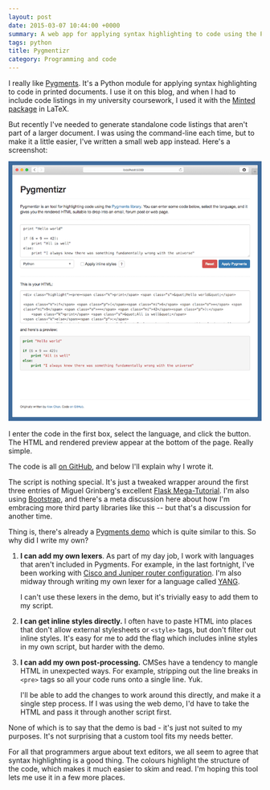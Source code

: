 ```yaml
---
layout: post
date: 2015-03-07 10:44:00 +0000
summary: A web app for applying syntax highlighting to code using the Pygments library.
tags: python
title: Pygmentizr
category: Programming and code
---
```


I really like [Pygments][pyg]. It's a Python module for applying syntax highlighting to code in printed documents. I use it on this blog, and when I had to include code listings in my university coursework, I used it with the [Minted package][mint] in LaTeX.

But recently I've needed to generate standalone code listings that aren't part of a larger document. I was using the command-line each time, but to make it a little easier, I've written a small web app instead. Here's a screenshot:

![](/images/2015/pygmentizr.png)

I enter the code in the first box, select the language, and click the button. The HTML and rendered preview appear at the bottom of the page. Really simple.

The code is all [on GitHub][git], and below I'll explain why I wrote it.

<!-- summary -->

The script is nothing special. It's just a tweaked wrapper around the first three entries of Miguel Grinberg's excellent [Flask Mega-Tutorial][flask]. I'm also using [Bootstrap][boot], and there's a meta discussion here about how I'm embracing more third party libraries like this -- but that's a discussion for another time.

Thing is, there's already a [Pygments demo][demo] which is quite similar to this. So why did I write my own?

1.  **I can add my own lexers**. As part of my day job, I work with languages that aren't included in Pygments. For example, in the last fortnight, I've been working with [Cisco and Juniper router configuration][cisco]. I'm also midway through writing my own lexer for a language called [YANG][yang].

    I can't use these lexers in the demo, but it's trivially easy to add them to my script.

2.  **I can get inline styles directly.** I often have to paste HTML into places that don't allow external stylesheets or `<style>` tags, but don't filter out inline styles. It's easy for me to add the flag which includes inline styles in my own script, but harder with the demo.

3.  **I can add my own post-processing.** CMSes have a tendency to mangle HTML in unexpected ways. For example, stripping out the line breaks in `<pre>` tags so all your code runs onto a single line. Yuk.

    I'll be able to add the changes to work around this directly, and make it a single step process. If I was using the web demo, I'd have to take the HTML and pass it through another script first.

None of which is to say that the demo is bad - it's just not suited to my purposes. It's not surprising that a custom tool fits my needs better.

For all that programmers argue about text editors, we all seem to agree that syntax highlighting is a good thing. The colours highlight the structure of the code, which makes it much easier to skim and read. I'm hoping this tool lets me use it in a few more places.

[pyg]: http://pygments.org/
[mint]: https://github.com/gpoore/minted
[git]: https://github.com/alexwlchan/pygmentizr
[flask]: http://blog.miguelgrinberg.com/post/the-flask-mega-tutorial-part-iii-web-forms
[demo]: http://pygments.org/demo/
[cisco]: https://github.com/nemith/pygments-routerlexers
[yang]: https://tools.ietf.org/html/rfc6020
[boot]: http://getbootstrap.com/
